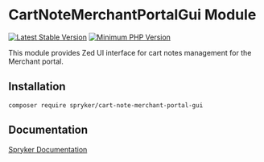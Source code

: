 # CartNoteMerchantPortalGui Module
[![Latest Stable Version](https://poser.pugx.org/spryker/cart-note-merchant-portal-gui/v/stable.svg)](https://packagist.org/packages/spryker/cart-note-merchant-portal-gui)
[![Minimum PHP Version](https://img.shields.io/badge/php-%3E%3D%207.4-8892BF.svg)](https://php.net/)

This module provides Zed UI interface for cart notes management for the Merchant portal.

## Installation

```
composer require spryker/cart-note-merchant-portal-gui
```

## Documentation

[Spryker Documentation](https://documentation.spryker.com/module_guide/overview.htm)
